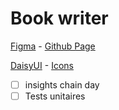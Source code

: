 # Book writer

[Figma](https://www.figma.com/design/YkgbIsgrzQO0LXvT2imgnu/Livre?node-id=0-1&node-type=canvas&t=gTLxKyI8RZzxalMi-0) - 
[Github Page](https://kevinganthy.github.io/book-writer/)

[DaisyUI](https://daisyui.com/components/button/) -
[Icons](https://phosphoricons.com/)

- [ ] insights chain day
- [ ] Tests unitaires
